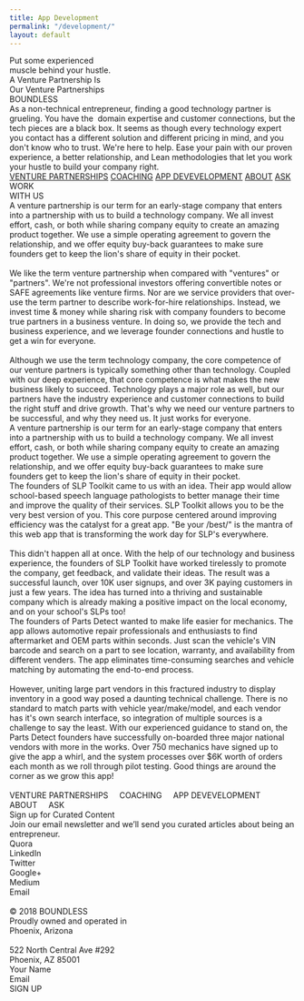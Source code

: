 ```yaml
---
title: App Development
permalink: "/development/"
layout: default
---
```


<div class="venturepartnerships">
  <div style="position:relative; margin:auto;">
    <div class="rectangle"></div>
    <div class="rectangle1"></div>
    <div class="rectanglecopy"></div>
    <div class="putsomeexperienced">
      Put some experienced<br />muscle behind your hustle.
    </div>
    <div class="aventurepartnershi">A Venture Partnership Is</div>
    <div class="ourventurepartners">Our Venture Partnerships</div>
    <div class="boundless">BOUNDLESS</div>
    <div class="asanontechnicale">
      As a non-technical entrepreneur, finding a good technology partner is
      grueling. You have the  domain expertise and customer connections, but the
      tech pieces are a black box. It seems as though every technology expert
      you contact has a different solution and different pricing in mind, and
      you don't know who to trust. We're here to help. Ease your pain with our
      proven experience, a better relationship, and Lean methodologies that let
      you work your hustle to build your company right.
    </div>
    <div class="venturepartnerships1">
      <a href="/venture-partners">VENTURE PARTNERSHIPS</a>
      <a href="/coaching">COACHING</a>
      <a href="/development">APP DEVEVELOPMENT</a>
      <a href="#wevebeenbuilding">ABOUT</a>
      <a href="#askboundlesscopy">ASK</a>
    </div>
    <div class="rectanglecopy3"></div>
    <div class="workwithus">WORK<br />WITH US</div>
    <div class="aventurepartnershi1">
      A venture partnership is our term for an early-stage company that enters
      into a partnership with us to build a technology company. We all invest
      effort, cash, or both while sharing company equity to create an amazing
      product together. We use a simple operating agreement to govern the
      relationship, and we offer equity buy-back guarantees to make sure
      founders get to keep the lion's share of equity in their pocket.<br /><br />We
      like the term venture partnership when compared with "ventures" or
      "partners". We're not professional investors offering convertible notes or
      SAFE agreements like venture firms. Nor are we service providers that
      over-use the term partner to describe work-for-hire relationships.
      Instead, we invest time &amp; money while sharing risk with company
      founders to become true partners in a business venture. In doing so, we
      provide the tech and business experience, and we leverage founder
      connections and hustle to get a win for everyone.<br /><br />Although we
      use the term technology company, the core competence of our venture
      partners is typically something other than technology. Coupled with our
      deep experience, that core competence is what makes the new business
      likely to succeed. Technology plays a major role as well, but our partners
      have the industry experience and customer connections to build the right
      stuff and drive growth. That's why we need our venture partners to be
      successful, and why they need us. It just works for everyone.
    </div>
    <div class="aventurepartnershi2">
      A venture partnership is our term for an early-stage company that enters
      into a partnership with us to build a technology company. We all invest
      effort, cash, or both while sharing company equity to create an amazing
      product together. We use a simple operating agreement to govern the
      relationship, and we offer equity buy-back guarantees to make sure
      founders get to keep the lion's share of equity in their pocket.
    </div>
    <div class="thefoundersofslp">
      The founders of SLP Toolkit came to us with an idea. Their app would allow
      school-based speech language pathologists to better manage their time and
      improve the quality of their services. SLP Toolkit allows you to be the
      very best version of you. This core purpose centered around improving
      efficiency was the catalyst for a great app. "Be your /best/" is the
      mantra of this web app that is transforming the work day for SLP's
      everywhere.<br /><br />This didn't happen all at once. With the help of
      our technology and business experience, the founders of SLP Toolkit have
      worked tirelessly to promote the company, get feedback, and validate their
      ideas. The result was a successful launch, over 10K user signups, and over
      3K paying customers in just a few years. The idea has turned into a
      thriving and sustainable company which is already making a positive impact
      on the local economy, and on your school's SLPs too!
    </div>
    <div class="thefoundersofpart">
      The founders of Parts Detect wanted to make life easier for mechanics. The
      app allows automotive repair professionals and enthusiasts to find
      aftermarket and OEM parts within seconds. Just scan the vehicle's VIN
      barcode and search on a part to see location, warranty, and availability
      from different venders. The app eliminates time-consuming searches and
      vehicle matching by automating the end-to-end process.<br /><br />However,
      uniting large part vendors in this fractured industry to display inventory
      in a good way posed a daunting technical challenge. There is no standard
      to match parts with vehicle year/make/model, and each vendor has it's own
      search interface, so integration of multiple sources is a challenge to say
      the least. With our experienced guidance to stand on, the Parts Detect
      founders have successfully on-boarded three major national vendors with
      more in the works. Over 750 mechanics have signed up to give the app a
      whirl, and the system processes over $6K worth of orders each month as we
      roll through pilot testing. Good things are around the corner as we grow
      this app!
    </div>
    <img
      anima-src="./img/venture-partnerships-line-copy-6.png"
      class="linecopy5"
      src="data:image/gif;base64,R0lGODlhAQABAIAAAP///wAAACH5BAEAAAAALAAAAAABAAEAAAICRAEAOw=="
    />
    <img
      anima-src="./img/venture-partnerships-line-copy-6.png"
      class="linecopy8"
      src="data:image/gif;base64,R0lGODlhAQABAIAAAP///wAAACH5BAEAAAAALAAAAAABAAEAAAICRAEAOw=="
    />
    <img
      anima-src="./img/venture-partnerships-bitmap.png"
      class="bitmap"
      src="data:image/gif;base64,R0lGODlhAQABAIAAAP///wAAACH5BAEAAAAALAAAAAABAAEAAAICRAEAOw=="
    />
    <img
      anima-src="./img/venture-partnerships-line-copy-7@2x.png"
      class="linecopy7"
      src="data:image/gif;base64,R0lGODlhAQABAIAAAP///wAAACH5BAEAAAAALAAAAAABAAEAAAICRAEAOw=="
    />
    <img
      anima-src="./img/venture-partnerships-line-copy-6.png"
      class="linecopy6"
      src="data:image/gif;base64,R0lGODlhAQABAIAAAP///wAAACH5BAEAAAAALAAAAAABAAEAAAICRAEAOw=="
    />
    <div class="venturepartnershipscopy2">
      VENTURE PARTNERSHIPS     COACHING     APP DEVEVELOPMENT     ABOUT     ASK
    </div>
    <div class="signupforcuratedcopy">Sign up for Curated Content</div>
    <div class="joinouremailnewslcopy">
      Join our email newsletter and we’ll send you curated articles about being
      an entrepreneur.
    </div>
    <div class="quoralinkedintwittcopy2">
      Quora<br />LinkedIn<br />Twitter<br />Google+<br />Medium<br />Email
    </div>
    <img
      anima-src="./img/coaching-rectangle-copy-7@2x.png"
      class="rectanglecopy7"
      src="data:image/gif;base64,R0lGODlhAQABAIAAAP///wAAACH5BAEAAAAALAAAAAABAAEAAAICRAEAOw=="
    />
    <img
      anima-src="./img/home-rectangle-copy-6.png"
      class="rectanglecopy8"
      src="data:image/gif;base64,R0lGODlhAQABAIAAAP///wAAACH5BAEAAAAALAAAAAABAAEAAAICRAEAOw=="
    />
    <div class="a2512018boundlessprocopy2">
      © 2018 BOUNDLESS<br />Proudly owned and operated in<br />Phoenix,
      Arizona<br /><br />522 North Central Ave #292<br />Phoenix, AZ 85001
    </div>
    <div class="yournamecopy2">Your Name</div>
    <div class="emailcopy2">Email</div>
    <div class="groupcopy2">
      <div class="rectanglecopy31"></div>
      <div class="signup">SIGN UP</div>
    </div>
    <div class="group33">
      <img
        anima-src="./img/venture-partnerships-fill-1@2x.png"
        class="fill1"
        src="data:image/gif;base64,R0lGODlhAQABAIAAAP///wAAACH5BAEAAAAALAAAAAABAAEAAAICRAEAOw=="
      />
      <div class="group5">
        <img
          anima-src="./img/venture-partnerships-group-5@2x.png"
          class="group51"
          src="data:image/gif;base64,R0lGODlhAQABAIAAAP///wAAACH5BAEAAAAALAAAAAABAAEAAAICRAEAOw=="
        />
      </div>
      <div class="group8">
        <img
          anima-src="./img/venture-partnerships-group-8@2x.png"
          class="group81"
          src="data:image/gif;base64,R0lGODlhAQABAIAAAP///wAAACH5BAEAAAAALAAAAAABAAEAAAICRAEAOw=="
        />
      </div>
      <img
        anima-src="./img/venture-partnerships-fill-9@2x.png"
        class="fill9"
        src="data:image/gif;base64,R0lGODlhAQABAIAAAP///wAAACH5BAEAAAAALAAAAAABAAEAAAICRAEAOw=="
      />
      <img
        anima-src="./img/venture-partnerships-fill-11@2x.png"
        class="fill11"
        src="data:image/gif;base64,R0lGODlhAQABAIAAAP///wAAACH5BAEAAAAALAAAAAABAAEAAAICRAEAOw=="
      />
      <img
        anima-src="./img/venture-partnerships-fill-13@2x.png"
        class="fill13"
        src="data:image/gif;base64,R0lGODlhAQABAIAAAP///wAAACH5BAEAAAAALAAAAAABAAEAAAICRAEAOw=="
      />
      <img
        anima-src="./img/venture-partnerships-fill-15@2x.png"
        class="fill15"
        src="data:image/gif;base64,R0lGODlhAQABAIAAAP///wAAACH5BAEAAAAALAAAAAABAAEAAAICRAEAOw=="
      />
      <img
        anima-src="./img/venture-partnerships-fill-17@2x.png"
        class="fill17"
        src="data:image/gif;base64,R0lGODlhAQABAIAAAP///wAAACH5BAEAAAAALAAAAAABAAEAAAICRAEAOw=="
      />
      <img
        anima-src="./img/venture-partnerships-fill-19@2x.png"
        class="fill19"
        src="data:image/gif;base64,R0lGODlhAQABAIAAAP///wAAACH5BAEAAAAALAAAAAABAAEAAAICRAEAOw=="
      />
      <img
        anima-src="./img/venture-partnerships-fill-21@2x.png"
        class="fill21"
        src="data:image/gif;base64,R0lGODlhAQABAIAAAP///wAAACH5BAEAAAAALAAAAAABAAEAAAICRAEAOw=="
      />
      <img
        anima-src="./img/venture-partnerships-fill-23@2x.png"
        class="fill23"
        src="data:image/gif;base64,R0lGODlhAQABAIAAAP///wAAACH5BAEAAAAALAAAAAABAAEAAAICRAEAOw=="
      />
      <img
        anima-src="./img/venture-partnerships-fill-25@2x.png"
        class="fill25"
        src="data:image/gif;base64,R0lGODlhAQABAIAAAP///wAAACH5BAEAAAAALAAAAAABAAEAAAICRAEAOw=="
      />
      <img
        anima-src="./img/venture-partnerships-fill-27@2x.png"
        class="fill27"
        src="data:image/gif;base64,R0lGODlhAQABAIAAAP///wAAACH5BAEAAAAALAAAAAABAAEAAAICRAEAOw=="
      />
      <img
        anima-src="./img/venture-partnerships-fill-29@2x.png"
        class="fill29"
        src="data:image/gif;base64,R0lGODlhAQABAIAAAP///wAAACH5BAEAAAAALAAAAAABAAEAAAICRAEAOw=="
      />
      <img
        anima-src="./img/venture-partnerships-fill-31@2x.png"
        class="fill31"
        src="data:image/gif;base64,R0lGODlhAQABAIAAAP///wAAACH5BAEAAAAALAAAAAABAAEAAAICRAEAOw=="
      />
    </div>
  </div>
</div>

